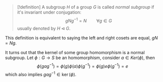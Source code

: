 >[!definition]
>A subgroup $H$ of a group $G$ is called _normal subgroup_ if it's invariant under conjugation:
>$$
>gNg^{-1} = N \qquad \forall g \in G
>$$
>usually denoted by $H \lhd G$.

This definition is equivalent to saying the left and right cosets are equal, $gN = Ng$.

It turns out that the kernel of some group homomorphism is a normal subgroup. Let $\phi : G \to S$ be an homomorphism, consider $a \in Ker(\phi)$, then
$$
\phi(gag^{-1}) = \phi(g)\phi(a)\phi(g^{-1}) =  \phi(g)e\phi(g^{-1}) = e
$$
which also implies $gag^{-1} \in \ker(\phi)$. 

